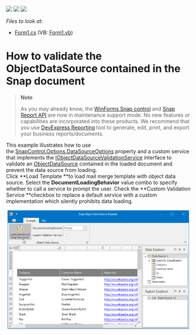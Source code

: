 <!-- default badges list -->
![](https://img.shields.io/endpoint?url=https://codecentral.devexpress.com/api/v1/VersionRange/128608852/16.2.7%2B)
[![](https://img.shields.io/badge/Open_in_DevExpress_Support_Center-FF7200?style=flat-square&logo=DevExpress&logoColor=white)](https://supportcenter.devexpress.com/ticket/details/T514281)
[![](https://img.shields.io/badge/📖_How_to_use_DevExpress_Examples-e9f6fc?style=flat-square)](https://docs.devexpress.com/GeneralInformation/403183)
<!-- default badges end -->
<!-- default file list -->
*Files to look at*:

* [Form1.cs](./CS/SnapObjectDataSourceExample/Form1.cs) (VB: [Form1.vb](./VB/SnapObjectDataSourceExample/Form1.vb))
<!-- default file list end -->
# How to validate the ObjectDataSource contained in the Snap document

> **Note**
>
> As you may already know, the [WinForms Snap control](https://docs.devexpress.com/WindowsForms/11373/controls-and-libraries/snap) and [Snap Report API](https://docs.devexpress.com/OfficeFileAPI/15188/snap-report-api) are now in maintenance support mode. No new features or capabilities are incorporated into these products. We recommend that you use [DevExpress Reporting](https://docs.devexpress.com/XtraReports/2162/reporting) tool to generate, edit, print, and export your business reports/documents.

This example illustrates how to use the [SnapControl.Options.DataSourceOptions](https://docs.devexpress.com/WindowsForms/DevExpress.Snap.SnapControlOptions.DataSourceOptions?v=21.2) property and a custom service that implements the [IObjectDataSourceValidationService](https://docs.devexpress.com/WindowsForms/DevExpress.Snap.Services.IObjectDataSourceValidationService?v=21.2) interface to validate an [ObjectDataSource](https://docs.devexpress.com/CoreLibraries/DevExpress.DataAccess.ObjectBinding.ObjectDataSource) contained in the loaded document and prevent the data source from loading.  
Click **Load Template **to load mail merge template with object data source. Select the **DocumentLoadingBehavior** value combo to specify whether to call a service to prompt the user. Check the **Custom Validation Service **checkbox to replace a default service with a custom implementation which silently prohibits data loading.  

![](https://raw.githubusercontent.com/DevExpress-Examples/how-to-validate-the-objectdatasource-contained-in-the-snap-document-t514281/16.2.7+/media/45828db2-3a28-11e7-80c0-00155d624807.png)
